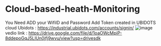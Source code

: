 # Cloud-based-heath-Monitoring
You Need ADD your WifiID and Password
Add Token created in UBIDOTS cloud 
Ubidots : https://industrial.ubidots.com/accounts/signin/
![image](https://github.com/niranjanranju11/Cloud-based-heath-Monitoring/assets/101312730/a38de190-1ce0-4b5d-aebd-5fa4f2ad9ef0)
vedio link : https://drive.google.com/file/d/1oaOWcMpiP-8ddepoGqJ5LIUn0jfj9wvu/view?usp=drivesdk
